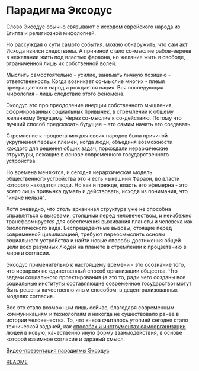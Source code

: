 # Парадигма Эксодус

Слово Эксодус обычно связывают с исходом еврейского народа из Египта и религиозной мифологией.

Но рассуждая о сути самого события. можно обнаружить, что сам акт Исхода явился следствием. А причиной стало со-мыслие рабов-евреев в нежелании жить под властью фараона, но желание жить в свободе, ограниченной лишь их собственной волей. 

Мыслить самостоятельно - усилие, занимать личную позицию - ответственность. Когда возникает со-мыслие многих - племя превращается в народ и рождается нация. Вся последующая мифология - лишь следствие этого феномена.

Эксодус это про преодоление инерции собственного мышления, сформированных социальных привычек, в стремлении к общему желанному будущему. Через со-мыслие к со-действию. Потому что лучший способ предсказать будущее – это самим начать его создавать.

Стремление к процветанию для своих народов была причиной укрупнения первых племен, когда люди, объединя возможности каждого для решения общих задач, порождали иерархические структуры, лежащие в основе современного государственного устройства.

Но времена меняются, и сегодня иерархическая модель общественного устройства это и есть нынешний Фараон, во власти которого находятся люди. Но как и прежде, власть его эфемерна - это всего лишь привычка думать и действовать, исходя из понимания, что "иначе нельзя".

Хотя очевидно, что столь архаичная структура уже не способна справляться с вызовами, стоящими перед человечеством, и неизбежно трансформируется для обеспечения выживания планеты и человека как биологического вида. Беспрецедентные вызовы, стоящие перед современной цивилизацией, требуют переосмыслить основы социального устройства и найти новые способы достижения общей цели всех разумных людей на планете в стремлении к процветанию в мире и согласии.

Эксодус применительно к настоящему времени - это осознание того, что иерархия не единственный способ организации общества. Что задачи социального проектирования (а это то, ради чего созданы все социальные институты составляющие современное государство) могут быть решены качественно иным способом: в децентрализованных моделях согласия.

Все это стало возможным лишь сейчас, благодаря современным коммуникациям и технологиям и никогда не существовало ранее в истории человечества.
То, что вчера считалось утопией сегодня стало технической задачей, как [способах и инструментах самоорганизации](documents/about_exodus/algoritm.md) людей в новую, качественно иную форму взаимодействия, в основе которой взаимное согласие и здравый смысл.

[Видео-презентация парадигмы Эксодус](https://www.youtube.com/watch?v=-BiEHkxAxU8&feature=youtu.be)

[README](README.md)
